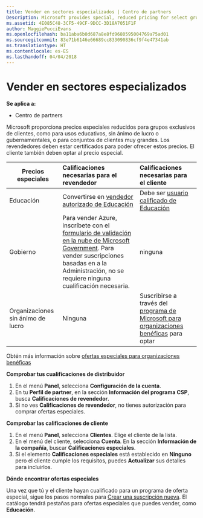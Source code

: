 ```yaml
---
title: Vender en sectores especializados | Centro de partners
Description: Microsoft provides special, reduced pricing for select groups of customers, such as for education, non-profit, and government uses, or for very large customer sets.
ms.assetid: 4E085C48-3CF5-49CF-9DCC-3D18A7051F1F
author: MaggiePucciEvans
ms.openlocfilehash: ba11aba6b0d687a8e8fd9680595004769a75ad01
ms.sourcegitcommit: 83e71b6146e66689cc833090836cf9f4e47341ab
ms.translationtype: HT
ms.contentlocale: es-ES
ms.lasthandoff: 04/04/2018
---
```

# <a name="sell-to-specialized-industries"></a>Vender en sectores especializados

**Se aplica a:**

-  Centro de partners

Microsoft proporciona precios especiales reducidos para grupos exclusivos de clientes, como para usos educativos, sin ánimo de lucro o gubernamentales, o para conjuntos de clientes muy grandes. Los revendedores deben estar certificados para poder ofrecer estos precios. El cliente también deben optar al precio especial.

|**Precios especiales**   |**Calificaciones necesarias para el revendedor**   |**Calificaciones necesarias para el cliente**   |
|----------------------------|:---------------------------------|:------------------------------------------|
|Educación   |Convertirse en [vendedor autorizado de Educación](https://www.mepn.com/MEPN/AEPHome.aspx)   | Debe ser [usuario calificado de Educación](https://www.microsoft.com/Licensing/licensing-programs/licensing-for-industries.aspx#tab=2)   |
|Gobierno   |Para vender Azure, inscríbete con el [formulario de validación en la nube de Microsoft Government](http://azuregov.microsoft.com/csp). Para vender suscripciones basadas en a la Administración, no se requiere ninguna cualificación necesaria.|   ninguna|
|Organizaciones sin ánimo de lucro  |Ninguna   |Suscribirse a través del [programa de Microsoft para organizaciones benéficas](https://nonprofit.microsoft.com/#/register) para optar   |
Obtén más información sobre [ofertas especiales para organizaciones benéficas](https://assetsprod.microsoft.com/mpn/en-us/nonprofit-skus-in-csp-faq.pdf)

**Comprobar tus cualificaciones de distribuidor**

1.  En el menú **Panel**, selecciona **Configuración de la cuenta**.
2.  En tu **Perfil de partner**, en la sección **Información del programa CSP**, busca **Calificaciones de revendedor**.
3.  Si no ves **Calificaciones de revendedor**, no tienes autorización para comprar ofertas especiales.

**Comprobar las calificaciones de cliente**

1.  En el menú **Panel**, selecciona **Clientes**. Elige el cliente de la lista.
2.  En el menú del cliente, selecciona **Cuenta**. En la sección **Información de la compañía**, buscar **Calificaciones especiales**.
3.  Si el elemento **Calificaciones especiales** está establecido en **Ninguno** pero el cliente cumple los requisitos, puedes **Actualizar** sus detalles para incluirlos.

**Dónde encontrar ofertas especiales**

Una vez que tú y el cliente hayan cualificado para un programa de oferta especial, sigue los pasos normales para [Crear una suscripción nueva](create-a-new-subscription.md). El catálogo tendrá pestañas para ofertas especiales que puedes vender, como **Educación**. 


 

 

 



